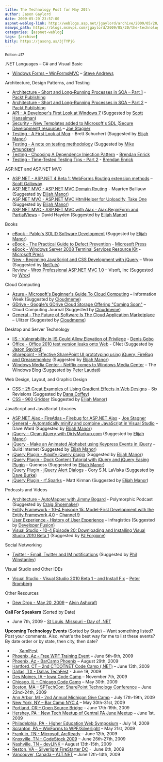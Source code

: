 ```yaml
---
title: The Technology Post for May 20th
author: Jason Gaylord
date: 2009-05-20 23:57:00
aspnet-weblog-link: http://weblogs.asp.net/jgaylord/archive/2009/05/20/the-technology-post-for-may-20th.aspx
msmvps_path: https://blogs.msmvps.com/jgaylord/2009/05/20/the-technology-post-for-may-20th/
categories: [aspnet-weblog]
tags: [archive]
bitly: https://jasong.us/3jTYPjG
---
```


<small>Edition: #17</small>

.NET Languages – C# and Visual Basic

- [Windows Forms – WinFormsMVC](http://winformsmvc.codeplex.com/) – [Steve Andrews](http://twitter.com/SteveAndrews)

Architecture, Design Patterns, and Testing

- [Architecture - Short and Long-Running Processes in SOA – Part 1](http://www.packtpub.com/article/short-and-long-running-processes-soa-1) – [Packt Publishing](http://twitter.com/packtpub)
- [Architecture - Short and Long-Running Processes in SOA – Part 2](http://www.packtpub.com/article/short-and-long-running-processes-soa-2) – [Packt Publishing](http://twitter.com/packtpub)
- [API - A Developer's First Look at Windows 7](http://www.msdev.com/Directory/SeriesDescription.aspx?CourseId=104) (Suggested by [Scott Hanselman](http://twitter.com/shanselman))
- [Security - New Templates added to Microsoft's SDL (Secure Development) resources](http://misfitgeek.com/blog/new-templates-added-to-microsoft-rsquo-s-sdl-secure-development-resources/) – [Joe Stagner](http://twitter.com/MisfitGeek)
- [Testing - A First Look at Moq](http://blog.objectmentor.com/articles/2009/05/19/a-first-look-at-moq) - Brett Schuchert (Suggested by [Elijah Manor](http://twitter.com/elijahmanor))
- [Testing - A note on testing methodology](http://www.quirksmode.org/blog/archives/2009/05/a_note_on_testi.html) (Suggested by [Mike Amundsen](http://twitter.com/mamund))
- [Testing - Choosing A Dependency Injection Pattern](http://brendan.enrick.com/blog/choosing-a-dependency-injection-pattern/) - [Brendan Enrick](http://twitter.com/brendoneus)
- [Testing - Time-Tested Testing Tips - Part 2](http://brendan.enrick.com/blog/time-tested-testing-tips-part-2/) - [Brendan Enrick](http://twitter.com/brendoneus)

ASP.NET and ASP.NET MVC

- [ASP.NET - ASP.NET 4 Beta 1: WebForms Routing extension methods](http://www.mostlylucid.net/archive/2009/05/19/1322.aspx) – [Scott Galloway](http://twitter.com/scottgal)
- [ASP.NET MVC - ASP.NET MVC Domain Routing](http://blog.maartenballiauw.be/post/2009/05/20/ASPNET-MVC-Domain-Routing.aspx) - Maarten Balliauw (Suggested by [Elijah Manor](http://twitter.com/elijahmanor))
- [ASP.NET MVC - ASP.NET MVC HtmlHelper for Uploadify, Take One](http://www.trycatchfail.com/blog/post/2009/05/13/ASPNET-MVC-HtmlHelper-for-Uploadify-Take-One.aspx) (Suggested by [Elijah Manor](http://twitter.com/elijahmanor))
- [ASP.NET MVC - ASP.NET MVC with Ajax - Ajax.BeginForm and PartialViews](http://davidhayden.com/blog/dave/archive/2009/05/19/ASPNETMVCAjaxBeginForm.aspx) – David Hayden (Suggested by [Elijah Manor](http://twitter.com/elijahmanor))

Books

- [eBook - Pablo's SOLID Software Development](http://www.lostechies.com/blogs/derickbailey/archive/2009/05/19/announcing-pablo-s-e-books-book-1-pablo-s-solid-software-development.aspx) (Suggested by [Elijah Manor](http://twitter.com/elijahmanor))
- [eBook - The Practical Guide to Defect Prevention](http://blogs.msdn.com/microsoft_press/archive/2009/05/20/two-free-e-books-available-in-may.aspx) - [Microsoft Press](http://twitter.com/MicrosoftPress)
- [eBook - Windows Server 2008 Terminal Services Resource Kit](http://blogs.msdn.com/microsoft_press/archive/2009/05/20/two-free-e-books-available-in-may.aspx) - [Microsoft Press](http://twitter.com/MicrosoftPress)
- [New - Beginning JavaScript and CSS Development with jQuery](http://www.wrox.com/WileyCDA/WroxTitle/Beginning-JavaScript-and-CSS-Development-with-jQuery.productCd-0470227796.html) – Wrox (Suggested by [NetTuts](http://twitter.com/NETTUTS))
- [Review - Wrox Professional ASP.NET MVC 1.0](http://blogs.visoftinc.com/archive/2009/05/17/Book-Review-Wrox-Professional-ASP.NET-MVC-1.0.aspx) – Visoft, Inc (Suggested by [Wrox](http://twitter.com/wrox))

Cloud Computing

- [Azure - Microsoft's Beginner's Guide To Cloud Computing](http://www.informationweek.com/cloud-computing/blog/archives/2009/05/microsofts_five.html) – Information Week (Suggested by [Cloudmeme](http://twitter.com/cloudmeme))
- [GDrive - Google's GDrive Cloud Storage Offering "Coming Soon"](http://cloudcomputing.sys-con.com/node/971783) – Cloud Computing Journal (Suggested by [Cloudmeme](http://twitter.com/cloudmeme))
- [General - The Future of Software Is The Cloud Application Marketplace](http://cloudinterop.ulitzer.com/node/970259) – Ulitzer (Suggested by [Cloudmeme](http://twitter.com/cloudmeme))

Desktop and Server Technology

- [IIS - Vulnerability in IIS Could Allow Elevation of Privilege](http://blogs.lessthandot.com/index.php/WebDev/WebDesignGraphicsStyling/vulnerability-in-iis-could-allow-elevati) - [Denis Gobo](http://twitter.com/DenisGobo)
- [Office - Office 2010 test version leaks onto Web](http://news.cnet.com/8301-13860_3-10243091-56.html) - CNet (Suggested by [Jason Gaylord](http://twitter.com/jgaylord))
- [Sharepoint - Effective SharePoint UI prototyping using jQuery, FireBug and Greasemonkey](http://einaros.blogspot.com/2009/05/quick-sharepoint-ui-prototyping-using.html) (Suggested by [Elijah Manor](http://twitter.com/elijahmanor))
- [Windows Media Center - Netflix comes to Windows Media Center](http://windowsteamblog.com/blogs/windowsexperience/archive/2009/05/19/netflix-comes-to-windows-media-center.aspx) – The Windows Blog (Suggested by [Peter Laudati](http://twitter.com/jrzyshr))

Web Design, Layout, and Graphic Design

- [CSS - 25 Great Examples of Using Gradient Effects in Web Designs](http://sixrevisions.com/design-showcase-inspiration/25-great-examples-of-using-gradient-effects-in-web-designs/) – Six Revisions (Suggested by [Dana Coffey](http://twitter.com/crazeegeekchick))
- [CSS - 960 Gridder](http://gridder.andreehansson.se/) (Suggested by [Elijah Manor](http://twitter.com/elijahmanor))

JavaScript and JavaScript Libraries

- [ASP.NET Ajax - FireAtlas – Firebug for ASP.NET Ajax](http://misfitgeek.com/blog/aspnet/fireatlas-ndash-firebug-for-asp-net-ajax/) - [Joe Stagner](http://twitter.com/MisfitGeek)
- [General - Automatically minify and combine JavaScript in Visual Studio](http://encosia.com/2009/05/20/automatically-minify-and-combine-javascript-in-visual-studio/) – Dave Ward (Suggested by [Elijah Manor](http://twitter.com/elijahmanor))
- [jQuery – Clean jQuery with DirtyMarkup.com](http://dirtymarkup.com/) (Suggested by [Elijah Manor](http://twitter.com/elijahmanor))
- [jQuery - Make an Animated Alphabet using Keypress Events in jQuery](http://buildinternet.com/2009/05/make-an-animated-alphabet-using-keypress-events-in-jquery/) – Build Internet (Suggested by [Elijah Manor](http://twitter.com/elijahmanor))
- [jQuery Plugin - Ajaxify jQuery plugin](http://maxblog.me/ajaxify/) (Suggested by [Elijah Manor](http://twitter.com/elijahmanor))
- [jQuery Plugin - Dock Content Tutorial with jQuery and jQuery Easing Plugin](http://www.queness.com/post/241/dock-content-tutorial-with-jquery-and-jquery-easing-plugin) – Queness (Suggested by [Elijah Manor](http://twitter.com/elijahmanor))
- [jQuery Plugin - jQuery Alert Dialogs](http://abeautifulsite.net/notebook/87) - Cory S.N. LaViska (Suggested by [Dave Burke](http://twitter.com/daveburkevt))
- [jQuery Plugin - rf.Sparks](http://mattkirman.com/2009/05/20/jquery-plugin-rfsparks/) – Matt Kirman (Suggested by [Elijah Manor](http://twitter.com/elijahmanor))

Podcasts and Videos

- [Architecture - AutoMapper with Jimmy Bogard](http://polymorphicpodcast.com/shows/automapper/) - Polymorphic Podcast (Suggested by [Craig Shoemaker](http://twitter.com/craigshoemaker))
- [Entity Framework - 10-4 Episode 15: Model-First Development with the Entity Framework 4.0](http://channel9.msdn.com/shows/10-4/10-4-Episode-15-Model-First-Development-with-the-Entity-Framework-40/) – [Channel 9](http://twitter.com/ch9)
- [User Experience - History of User Experience](http://community.infragistics.com/pixel8/media/p/95683.aspx) – Infragistics (Suggested by [Developer Fusion](http://twitter.com/developerFusion))
- [Visual Studio - 10-4 Episode 20: Downloading and Installing Visual Studio 2010 Beta 1](http://channel9.msdn.com/shows/10-4/10-4-Episode-20-Downloading-and-Installing-Visual-Studio-2010-Beta-1/) (Suggested by [PJ Forgione](http://twitter.com/pj_forgione))

Social Networking

- [Twitter - Email, Twitter and IM notifications](http://litmusapp.com/blog/email-twitter-im-notifications) (Suggested by [Phil Winstanley](http://twitter.com/Plip))

Visual Studio and Other IDEs

- [Visual Studio - Visual Studio 2010 Beta 1 – and Install Fix](http://petesbloggerama.blogspot.com/2009/05/visual-studio-2010-beta-1.html) – [Peter Bromberg](http://twitter.com/peterbromberg)

Other Resources

- [Dew Drop - May 20, 2009](http://www.alvinashcraft.com/2009/05/20/dew-drop-may-20-2009/) – [Alvin Ashcraft](http://twitter.com/alvinashcraft)

**Call For Speakers** (Sorted by Date)

- June 7th, 2009 - [St Louis, Missouri – Day of .NET](http://stlouisdayofdotnet.com/Speakers.aspx)

**Upcoming Technology Events** (Sorted by State) – Want something listed? Post your comments. Also, what's the best way for me to list these events? By date order or by state, then city, then date?

- \--- [XamlFest](http://xamlfestonline.com/)
- [Phoenix, Az - Free WPF Training Event](http://weblogs.asp.net/dwahlin/archive/2009/05/14/free-wpf-training-event-in-phoenix-june-5th-and-6th.aspx) – June 5th-6th, 2009
- [Phoenix, Az - BarCamp Phoenix](http://barcamp.org/BarCampPhoenix) – August 29th, 2009
- [Hartford, CT – 2nd CTDOTNET Code Camp (.NET)](http://ctdotnet.org/codecamp2.aspx) – June 13th, 2009
- [Dallas, TX - Dallas TechFest](http://www.developerfusion.com/event/12258/dallas-techfest/) - June 19, 2009
- [Des Moines, IA – Iowa Code Camp](http://iowacodecamp.com/default.aspx) – November 7th, 2009
- [Chicago, IL – Chicago Code Camp](http://chicagocodecamp-blogs.eventbrite.com/) – May 30th, 2009
- [Boston, MA – SPTechCon: SharePoint Technology Conference](http://www.sptechcon.com/) – June 22nd-24th, 2009
- [Ann Arbor, MI - 2nd Annual Michigan Give Camp](http://michigangivecamp.eventbrite.com/) - July 17th-19th, 2009
- [New York, NY – Bar Camp NYC 4](http://blogs.msdn.com/peterlau/archive/2009/05/20/barcampnyc4-coming-may-30-31st-at-nyu.aspx) – May 30th-31st, 2009
- [Portland, OR – Open Source Bridge](http://www.developerfusion.com/event/12569/open-source-bridge/) – June 17th-19th, 2009
- [Hershey, PA - New Tech Meetup of Central PA June Meetup](http://www.meetup.com/New-Tech-Meetup-of-Central-PA/calendar/10338394/) – June 1st, 2009
- [Philadelphia, PA - Higher Education Web Symposium](http://www.developerfusion.com/event/11332/higher-education-web-symposium/) - July 14, 2009
- [Scranton, PA – WinForms to WPF/Silverlight](http://dotnetvalley.com/events/eventdetails.aspx?eventid=80) – May 21st, 2009
- [Franklin, TN - Microsoft ArcReady](http://www.developerfusion.com/event/12322/microsoft-arcready/) – June 12th, 2009
- [Knoxville, TN – CodeStock 2009](http://www.codestock.org/) – June 26th-27th, 2009
- [Nashville, TN – devLINK](http://devlink.net/) – August 13th-15th, 2009
- [Reston, VA – Silverlight FireStarter DC](http://franksworld.com/blog/archive/2009/05/06/11482.aspx) -  June 6th, 2009
- [Vancouver, Canada – ALT.NET](http://www.altnetconfcanada.com/home/index.castle) – June 12th-14th, 2009